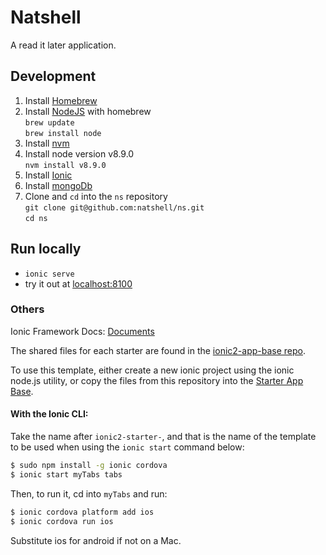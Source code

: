 # Natshell

A read it later application.

## Development
1. Install [Homebrew](https://brew.sh/)
2. Install [NodeJS](https://nodejs.org/en/) with homebrew  \
```brew update``` \
```brew install node```
3. Install [nvm](http://dev.topheman.com/install-nvm-with-homebrew-to-use-multiple-versions-of-node-and-iojs-easily/)
4. Install node version v8.9.0 \
```nvm install v8.9.0```
5. Install [Ionic](https://ionicframework.com/docs/intro/installation/)
6. Install [mongoDb](https://www.mongodb.com/)
7. Clone and `cd` into the `ns` repository \
`git clone git@github.com:natshell/ns.git` \
`cd ns`

## Run locally
- ```ionic serve```
- try it out at [localhost:8100](http://localhost:8100/)


### Others

Ionic Framework Docs: [Documents](http://ionicframework.com/docs/)

The shared files for each starter are found in the [ionic2-app-base repo](https://github.com/ionic-team/ionic2-app-base).

To use this template, either create a new ionic project using the ionic node.js utility, or copy the files from this repository into the [Starter App Base](https://github.com/ionic-team/ionic2-app-base).

#### With the Ionic CLI:

Take the name after `ionic2-starter-`, and that is the name of the template to be used when using the `ionic start` command below:

```bash
$ sudo npm install -g ionic cordova
$ ionic start myTabs tabs
```

Then, to run it, cd into `myTabs` and run:

```bash
$ ionic cordova platform add ios
$ ionic cordova run ios
```

Substitute ios for android if not on a Mac.
